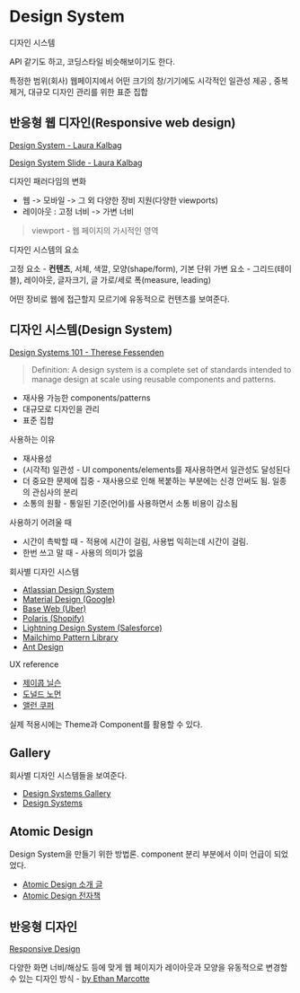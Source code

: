 # Design System

디자인 시스템

API 같기도 하고, 코딩스타일 비슷해보이기도 한다.

특정한 범위(회사) 웹페이지에서 어떤 크기의 창/기기에도 시각적인 일관성 제공 , 중복 제거, 대규모 디자인 관리를 위한 표준 집합

## 반응형 웹 디자인(Responsive web design)

[Design System - Laura Kalbag](https://24ways.org/2012/design-systems/)

[Design System Slide - Laura Kalbag](https://speakerdeck.com/laurakalbag/design-systems-1)

디자인 패러다임의 변화

* 웹 -> 모바일 -> 그 외 다양한 장비 지원(다양한 viewports)
* 레이아웃 : 고정 너비 -> 가변 너비

> viewport - 웹 페이지의 가시적인 영역

디자인 시스템의 요소

고정 요소 - **컨텐츠**, 서체, 색깔, 모양(shape/form), 기본 단위
가변 요소 - 그리드(테이블), 레이아웃, 글자크기, 글 가로/세로 폭(measure, leading)

어떤 장비로 웹에 접근할지 모르기에 유동적으로 컨텐츠를 보여준다.

## 디자인 시스템(Design System)

[Design Systems 101 - Therese Fessenden](https://www.nngroup.com/articles/design-systems-101/)

> Definition: A design system is a complete set of standards intended to manage design at scale using reusable components and patterns.

* 재사용 가능한 components/patterns
* 대규모로 디자인을 관리
* 표준 집합

사용하는 이유

* 재사용성
* (시각적) 일관성 - UI components/elements를 재사용하면서 일관성도 달성된다
* 더 중요한 문제에 집중 - 재사용으로 인해 복붙하는 부분에는 신경 안써도 됨. 일종의 관심사의 분리
* 소통의 원활 - 통일된 기준(언어)를 사용하면서 소통 비용이 감소됨

사용하기 어려울 때

* 시간이 촉박할 때 - 적용에 시간이 걸림, 사용법 익히는데 시간이 걸림.
* 한번 쓰고 말 때 - 사용의 의미가 없음

회사별 디자인 시스템

* [Atlassian Design System](https://atlassian.design/)
* [Material Design (Google)](https://material.io/)
* [Base Web (Uber)](https://baseweb.design/)
* [Polaris (Shopify)](https://polaris.shopify.com/)
* [Lightning Design System (Salesforce)](https://www.lightningdesignsystem.com/)
* [Mailchimp Pattern Library](https://ux.mailchimp.com/patterns)
* [Ant Design](https://ant.design/)

UX reference

* [제이콥 닐슨](https://ko.wikipedia.org/wiki/제이콥_닐슨)
* [도널드 노먼](https://ko.wikipedia.org/wiki/도널드_노먼)
* [앨런 쿠퍼](https://en.wikipedia.org/wiki/Alan_Cooper)

실제 적용시에는 Theme과 Component를 활용할 수 있다.

## Gallery

회사별 디자인 시스템들을 보여준다.

* [Design Systems Gallery](https://designsystemsrepo.com/design-systems/)
* [Design Systems](https://www.designsystems.com/open-design-systems/)

## Atomic Design

Design System을 만들기 위한 방법론. component 분리 부분에서 이미 언급이 되었었다.

* [Atomic Design 소개 글](https://bradfrost.com/blog/post/atomic-web-design/)
* [Atomic Design 전자책](https://atomicdesign.bradfrost.com/)

## 반응형 디자인

[Responsive Design](https://developer.mozilla.org/ko/docs/Learn/CSS/CSS_layout/Responsive_Design)

다양한 화면 너비/해상도 등에 맞게 웹 페이지가 레이아웃과 모양을 유동적으로 변경할 수 있는 디자인 방식 - [by Ethan Marcotte](https://alistapart.com/article/responsive-web-design/)
